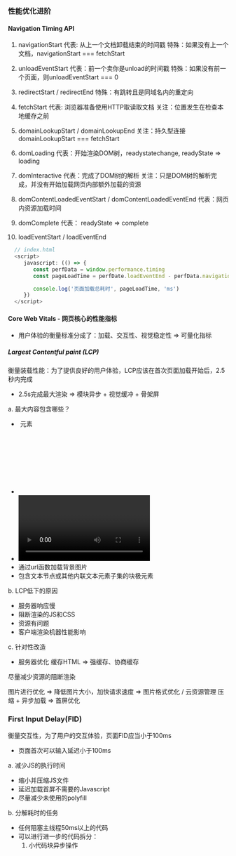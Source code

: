 ### 性能优化进阶
#### Navigation Timing API
1. navigationStart
代表: 从上一个文档卸载结束的时间戳
特殊：如果没有上一个文档，navigationStart === fetchStart

2. unloadEventStart
代表：前一个卖你是unload的时间戳
特殊：如果没有前一个页面，则unloadEventStart === 0

3. redirectStart / redirectEnd
特殊：有跳转且是同域名内的重定向

4. fetchStart
代表: 浏览器准备使用HTTP取读取文档
关注：位置发生在检查本地缓存之前

5. domainLookupStart / domainLookupEnd
关注：持久型连接 domainLookupStart === fetchStart

6. domLoading 
代表：开始渲染DOM树，readystatechange, readyState => loading

7. domInteractive
代表：完成了DOM树的解析
关注：只是DOM树的解析完成，并没有开始加载网页内部额外加载的资源

8. domContentLoadedEventStart / domContentLoadedEventEnd
代表：网页内资源加载时间

9. domComplete
代表： readyState => complete

10. loadEventStart / loadEventEnd

```js
  // index.html
  <script>
     javascript: (() => {
        const perfData = window.performance.timing
        const pageLoadTime = perfDate.loadEventEnd - perfData.navigationStart

        console.log('页面加载总耗时', pageLoadTime, 'ms')
     })
  </script>
```

#### Core Web Vitals - 网页核心的性能指标
* 用户体验的衡量标准分成了：加载、交互性、视觉稳定性 => 可量化指标

##### Largest Contentful paint (LCP) 
衡量装载性能：为了提供良好的用户体验，LCP应该在首次页面加载开始后，2.5秒内完成
* 2.5s完成最大渲染 => 模块异步 + 视觉缓冲 + 骨架屏

a. 最大内容包含哪些？
- <img> 元素
- <svg> 元素
- <video> 元素
- 通过url函数加载背景图片
- 包含文本节点或其他内联文本元素子集的块极元素

b. LCP低下的原因
- 服务器响应慢
- 阻断渲染的JS和CSS
- 资源有问题
- 客户端渲染机器性能影响

c. 针对性改造
- 服务器优化
缓存HTML => 强缓存、协商缓存

尽量减少资源的阻断渲染

图片进行优化 => 降低图片大小，加快请求速度 => 图片格式优化 / 云资源管理
压缩 + 异步加载 => 首屏优化

### First Input Delay(FID)
衡量交互性，为了用户的交互体验，页面FID应当小于100ms
* 页面首次可以输入延迟小于100ms

a. 减少JS的执行时间
- 缩小并压缩JS文件
- 延迟加载首屏不需要的Javascript
- 尽量减少未使用的polyfill

b. 分解耗时的任务
- 任何阻塞主线程50ms以上的代码
- 可以进行进一步的代码拆分：
  1. 小代码块异步操作